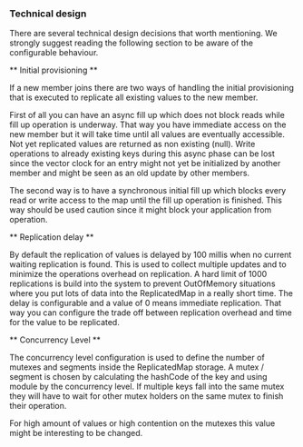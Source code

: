 
### Technical design

There are several technical design decisions that worth mentioning. We strongly suggest reading the following section
to be aware of the configurable behaviour.

** Initial provisioning **

If a new member joins there are two ways of handling the initial provisioning that is executed to replicate all existing
values to the new member.

First of all you can have an async fill up which does not block reads while fill up operation is underway. That way
you have immediate access on the new member but it will take time until all values are eventually accessible. Not yet
replicated values are returned as non existing (null).
Write operations to already existing keys during this async phase can be lost since the vector clock for an entry
might not yet be initialized by another member and might be seen as an old update by other members.

The second way is to have a synchronous initial fill up which blocks every read or write access to the map until the
fill up operation is finished. This way should be used caution since it might block your application from operation.

** Replication delay **

By default the replication of values is delayed by 100 millis when no current waiting replication is found. This is used
to collect multiple updates and to minimize the operations overhead on replication. A hard limit of 1000 replications
is build into the system to prevent OutOfMemory situations where you put lots of data into the ReplicatedMap in a really
short time.
The delay is configurable and a value of 0 means immediate replication. That way you can configure the trade off between
replication overhead and time for the value to be replicated.

** Concurrency Level **

The concurrency level configuration is used to define the number of mutexes and segments inside the ReplicatedMap storage.
A mutex / segment is chosen by calculating the hashCode of the key and using module by the concurrency level. If multiple
keys fall into the same mutex they will have to wait for other mutex holders on the same mutex to finish their operation.

For high amount of values or high contention on the mutexes this value might be interesting to be changed.
